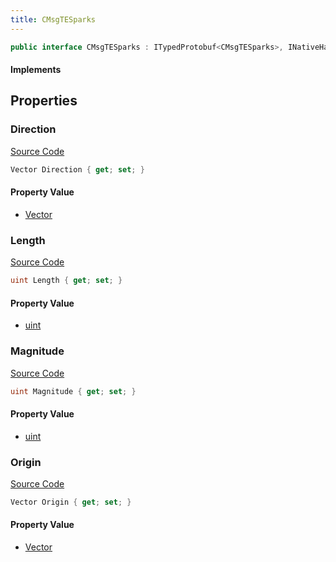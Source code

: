 ```yaml
---
title: CMsgTESparks
---
```


```csharp
public interface CMsgTESparks : ITypedProtobuf<CMsgTESparks>, INativeHandle, INetMessage<CMsgTESparks>, IDisposable
```

#### Implements

## Properties

### Direction

[Source Code](https://github.com/swiftly-solution/swiftlys2/blob/main/managed/src/SwiftlyS2.Generated/Protobufs/Interfaces/CMsgTESparks.cs#L27)

```csharp
Vector Direction { get; set; }
```

#### Property Value

- [Vector](/docs/api/shared/natives/vector)

### Length

[Source Code](https://github.com/swiftly-solution/swiftlys2/blob/main/managed/src/SwiftlyS2.Generated/Protobufs/Interfaces/CMsgTESparks.cs#L24)

```csharp
uint Length { get; set; }
```

#### Property Value

- [uint](https://learn.microsoft.com/dotnet/api/system.uint32)

### Magnitude

[Source Code](https://github.com/swiftly-solution/swiftlys2/blob/main/managed/src/SwiftlyS2.Generated/Protobufs/Interfaces/CMsgTESparks.cs#L21)

```csharp
uint Magnitude { get; set; }
```

#### Property Value

- [uint](https://learn.microsoft.com/dotnet/api/system.uint32)

### Origin

[Source Code](https://github.com/swiftly-solution/swiftlys2/blob/main/managed/src/SwiftlyS2.Generated/Protobufs/Interfaces/CMsgTESparks.cs#L18)

```csharp
Vector Origin { get; set; }
```

#### Property Value

- [Vector](/docs/api/shared/natives/vector)

